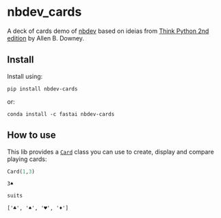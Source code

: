 # nbdev_cards


<!-- WARNING: THIS FILE WAS AUTOGENERATED! DO NOT EDIT! -->

A deck of cards demo of [nbdev](https://nbdev.fast.ai) based on ideias
from [Think Python 2nd
edition](https://greenteapress.com/wp/think-python-2e/) by Allen B.
Downey.

## Install

Install using:

    pip install nbdev-cards

or:

    conda install -c fastai nbdev-cards

## How to use

This lib provides a
[`Card`](https://joaovictorchavesfig.github.io/nbdev_cards/card.html#card)
class you can use to create, display and compare playing cards:

``` python
Card(1,3)
```

    3♠️

``` python
suits
```

    ['♣️', '♠️', '♥️', '♦️']
